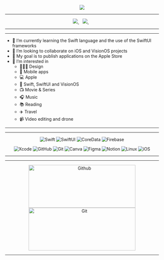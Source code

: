 <p align= "center">
<a> 
  <img src="https://readme-typing-svg.herokuapp.com?duration=5000&lines=Hi+to+you+,+developer+friends+👋;My+name+is+Kévin+🤝;I'm+an+iOS+Developer+👨🏻‍💻"></a>
</p>

---
<p align='center'>
  
  <a href="https://www.linkedin.com/in/kevin-massol">
    <img src="https://img.shields.io/badge/linkedin-%230077B5.svg?&style=for-the-badge&logo=linkedin&logoColor=white" />
  </a>&nbsp;&nbsp;
  <a href="https://instagram.com/_ios.developer_">
    <img src="https://img.shields.io/badge/instagram-%23E4405F.svg?&style=for-the-badge&logo=instagram&logoColor=white" />        
  </a>&nbsp;&nbsp;
  
</p>

---
---

- 🌱 I’m currently learning the Swift language and the use of the SwiftUI frameworks
- 💞️ I’m looking to collaborate on iOS and VisionOS projects
- 🎯 My goal is to publish applications on the Apple Store
- 👀 I’m interested in
    - 👨🏼‍🎨 Design
    - 📲 Mobile apps
    - 💻 Apple
    - 🔗 Swift, SwiftUI and VisionOS
    - 📺 Movie & Series
    - 🎧 Music
    - 📚 Reading
    - ✈️ Travel
    - 📹 Video editing and drone
  
---
---

<p align="center"> 
  <img src="https://img.shields.io/badge/Swift-f15139?style=for-the-badge&logo=Swift&logoColor=white" alt="Swift"/>
  <img src="https://img.shields.io/badge/SwiftUI-006cbc?style=for-the-badge&logo=Swift&logoColor=white" alt="SwiftUI"/>
  <img src="https://img.shields.io/badge/CoreData-0b5394?style=for-the-badge&logo=swift&logoColor=white" alt="CoreData"/>
  <img src="https://img.shields.io/badge/firebase-fecc2f?style=for-the-badge&logo=firebase&logoColor=orange" alt="Firebase"/>
</p>

<p align="center">
  <img src="https://img.shields.io/badge/Xcode-1882e8?style=for-the-badge&logo=Xcode&logoColor=white" alt="Xcode"/>
  <img src="https://img.shields.io/badge/GitHub-100000?style=for-the-badge&logo=github&logoColor=white" alt="GitHub"/> 
  <img src="https://img.shields.io/badge/GIT-E44C30?style=for-the-badge&logo=git&logoColor=white" alt="Git"/>
  <img src="https://img.shields.io/badge/Canva-5d4de3?&style=for-the-badge&logo=Canva&logoColor=white" alt="Canva"/>
  <img src="https://img.shields.io/badge/Figma-13c6c0?style=for-the-badge&logo=figma&logoColor=blue" alt="Figma"/>
  <img src="https://img.shields.io/badge/Notion-%23000000.svg?style=for-the-badge&logo=notion&logoColor=white" alt="Notion"/>
  <img src="https://img.shields.io/badge/Linux-FCC624.svg?style=for-the-badge&logo=linux&logoColor=black" alt="Linux"/>
  <img src="https://img.shields.io/badge/IOS-%2320232a.svg?style=for-the-badge&logo=apple&logoColor=white" alt="iOS"/>
</p>
  
---
---

<p align="center">
  <img width= "350" height="140" src="https://github-readme-stats.vercel.app/api?username=kevinmassol&theme=dark&hide_border=false&include_all_commits=true&count_private=true" alt="Github"/>
  <img width= "350" height="140" src="https://github-readme-streak-stats.herokuapp.com/?user=kevinmassol&theme=dark&hide_border=false" alt="Git"
</p>

---
